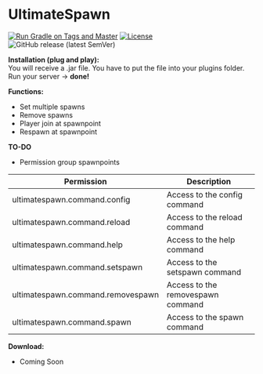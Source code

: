 # UltimateSpawn
[![Run Gradle on Tags and Master](https://github.com/UniqueGame/UltimateSpawn/actions/workflows/build.yaml/badge.svg?branch=main)](https://github.com/UniqueGame/UltimateSpawn/actions/workflows/build.yaml)
[![License](https://img.shields.io/badge/License-Apache%202.0-blue.svg)](https://opensource.org/licenses/Apache-2.0)
![GitHub release (latest SemVer)](https://img.shields.io/github/v/release/UniqueGame/UltimateSpawn?sort=semver)


**Installation (plug and play):**  
You will receive a .jar file. You have to put the file into your plugins folder. Run your server -> **done!**<br/>

**Functions:**
- Set multiple spawns
- Remove spawns
- Player join at spawnpoint
- Respawn at spawnpoint

**TO-DO**
- Permission group spawnpoints

| Permission                        | Description                       |
|-----------------------------------|-----------------------------------|
| ultimatespawn.command.config      | Access to the config command      |
| ultimatespawn.command.reload      | Access to the reload command      |
| ultimatespawn.command.help        | Access to the help command        |
| ultimatespawn.command.setspawn    | Access to the setspawn command    |             
| ultimatespawn.command.removespawn | Access to the removespawn command |
| ultimatespawn.command.spawn       | Access to the spawn command       |

**Download:**
- Coming Soon
